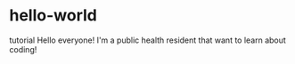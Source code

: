 # hello-world
tutorial
Hello everyone!
I'm a public health resident that want to learn about coding!
